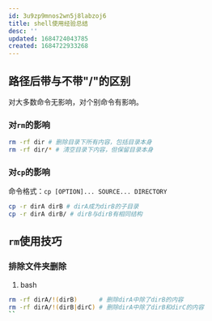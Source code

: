 ```yaml
---
id: 3u9zp9mnos2wn5j8labzoj6
title: shell使用经验总结
desc: ''
updated: 1684724043785
created: 1684722933268
---
```


## 路径后带与不带"/"的区别

对大多数命令无影响，对个别命令有影响。

### 对`rm`的影响
``` bash 
rm -rf dir # 删除目录下所有内容，包括目录本身
rm -rf dir/* # 清空目录下内容，但保留目录本身
```

### 对`cp`的影响
命令格式：`cp [OPTION]... SOURCE... DIRECTORY`
``` bash 
cp -r dirA dirB # dirA成为dirB的子目录
cp -r dirA dirB/ # dirB与dirB有相同结构
```

## `rm`使用技巧
### 排除文件夹删除
1. bash
``` bash 
rm -rf dirA/!(dirB)      # 删除dirA中除了dirB的内容
rm -rf dirA/!(dirB|dirC) # 删除dirA中除了dirB和dirC的内容
``
